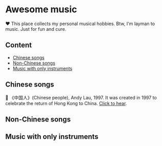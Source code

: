 # Awesome music

❤️ This place collects my personal musical hobbies. Btw, I'm layman to music. Just for fun and cure.

## Content
- [Chinese songs](#chinese-songs)
- [Non-Chinese songs](#non-chinese-songs)
- [Music with only instruments](#music-with-only-instruments)

## Chinese songs

🔹 《中国人》(Chinese people), Andy Lau, 1997. It was created in 1997 to celebrate the return of Hong Kong to China. [Click to hear](https://www.youtube.com/watch?v=dZUVGtSouCc).    

## Non-Chinese songs

## Music with only instruments
